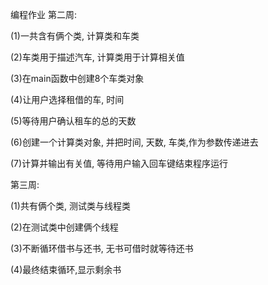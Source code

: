 编程作业
第二周:

(1)一共含有俩个类, 计算类和车类

(2)车类用于描述汽车, 计算类用于计算相关值

(3)在main函数中创建8个车类对象

(4)让用户选择租借的车, 时间

(5)等待用户确认租车的总的天数

(6)创建一个计算类对象, 并把时间, 天数, 车类,作为参数传递进去

(7)计算并输出有关值, 等待用户输入回车键结束程序运行

第三周:

(1)共有俩个类, 测试类与线程类

(2)在测试类中创建俩个线程

(3)不断循环借书与还书, 无书可借时就等待还书

(4)最终结束循环,显示剩余书
